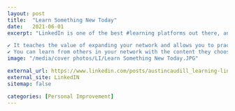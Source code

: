 ```yaml
---
layout: post
title:  "Learn Something New Today"
date:   2021-06-01
excerpt: "LinkedIn is one of the best #learning platforms out there, and here's why:

✔️ It teaches the value of expanding your network and allows you to practice interacting with others in a professional setting,
✔️ You can learn from others in your network with the content they choose to publish and promote,"
image: "/media/cover photos/LI/Learn Something New Today.JPG"

external_url: https://www.linkedin.com/posts/austincaudill_learning-linkedinlearning-content-activity-6812799253837082626-qeBZ
external_site: LinkedIN
sitemap: false

categories: [Personal Improvement]
---
```

